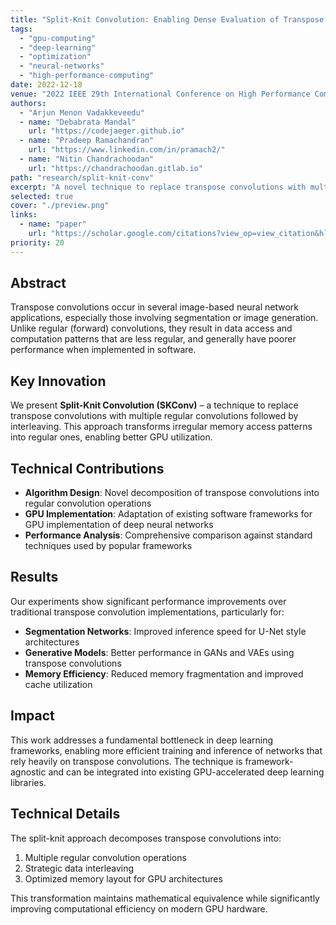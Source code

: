 ```yaml
---
title: "Split-Knit Convolution: Enabling Dense Evaluation of Transpose and Dilated Convolutions on GPUs"
tags:
  - "gpu-computing"
  - "deep-learning"
  - "optimization"
  - "neural-networks"
  - "high-performance-computing"
date: 2022-12-18
venue: "2022 IEEE 29th International Conference on High Performance Computing, Data, and Analytics (HiPC)"
authors:
  - "Arjun Menon Vadakkeveedu"
  - name: "Debabrata Mandal"
    url: "https://codejaeger.github.io"
  - name: "Pradeep Ramachandran"
    url: "https://www.linkedin.com/in/pramach2/"
  - name: "Nitin Chandrachoodan"
    url: "https://chandrachoodan.gitlab.io"
path: "research/split-knit-conv"
excerpt: "A novel technique to replace transpose convolutions with multiple regular convolutions followed by interleaving for improved GPU performance."
selected: true
cover: "./preview.png"
links:
  - name: "paper"
    url: "https://scholar.google.com/citations?view_op=view_citation&hl=en&user=DimYa_IAAAAJ&authuser=2&citation_for_view=DimYa_IAAAAJ:d1gkVwhDpl0C"
priority: 20
---
```


## Abstract

Transpose convolutions occur in several image-based neural network applications, especially those involving segmentation or image generation. Unlike regular (forward) convolutions, they result in data access and computation patterns that are less regular, and generally have poorer performance when implemented in software.

## Key Innovation

We present **Split-Knit Convolution (SKConv)** – a technique to replace transpose convolutions with multiple regular convolutions followed by interleaving. This approach transforms irregular memory access patterns into regular ones, enabling better GPU utilization.

## Technical Contributions

- **Algorithm Design**: Novel decomposition of transpose convolutions into regular convolution operations
- **GPU Implementation**: Adaptation of existing software frameworks for GPU implementation of deep neural networks
- **Performance Analysis**: Comprehensive comparison against standard techniques used by popular frameworks

## Results

Our experiments show significant performance improvements over traditional transpose convolution implementations, particularly for:
- **Segmentation Networks**: Improved inference speed for U-Net style architectures
- **Generative Models**: Better performance in GANs and VAEs using transpose convolutions
- **Memory Efficiency**: Reduced memory fragmentation and improved cache utilization

## Impact

This work addresses a fundamental bottleneck in deep learning frameworks, enabling more efficient training and inference of networks that rely heavily on transpose convolutions. The technique is framework-agnostic and can be integrated into existing GPU-accelerated deep learning libraries.

## Technical Details

The split-knit approach decomposes transpose convolutions into:
1. Multiple regular convolution operations
2. Strategic data interleaving
3. Optimized memory layout for GPU architectures

This transformation maintains mathematical equivalence while significantly improving computational efficiency on modern GPU hardware.